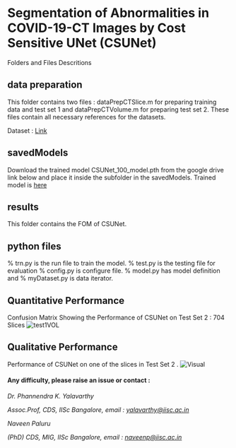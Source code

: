 
# Segmentation of Abnormalities in COVID-19-CT Images by Cost Sensitive UNet (CSUNet)

Folders and Files Descritions

## data preparation

This folder contains two files : dataPrepCTSlice.m  for preparing training data and test set 1 and  dataPrepCTVolume.m
for preparing test set 2. These files contain all necessary references for the datasets.

Dataset : [Link](http://medicalsegmentation.com/covid19/)

## savedModels

Download the trained model CSUNet_100_model.pth from the google drive link below and place it inside the subfolder in the savedModels. Trained model is [here](https://drive.google.com/open?id=1ak-tFBpl0ulj3tigFhzLwQPAsP7c9kZs) 


## results

This folder contains the FOM of CSUNet.

## python files

% trn.py is the run file to train the model. % test.py is the testing file for evaluation % config.py is configure file.
% model.py has model definition and % myDataset.py is data iterator.

## Quantitative Performance

Confusion Matrix Showing the Performance of CSUNet on Test Set 2 : 704 Slices
![test1VOL](https://github.com/NaveenPaluru/Segmentation-COVID-19/blob/master/results/test1VOL.png)

## Qualitative Performance

 Performance of CSUNet on one of the slices in Test Set 2 .
![Visual](https://github.com/NaveenPaluru/Segmentation-COVID-19/blob/master/results/Visual.png)


#### Any difficulty, please raise an issue or contact :

*Dr. Phannendra  K. Yalavarthy* 

*Assoc.Prof, CDS, IISc Bangalore, email : yalavarthy@iisc.ac.in*

*Naveen Paluru*

*(PhD) CDS, MIG, IISc Bangalore,  email : naveenp@iisc.ac.in*
